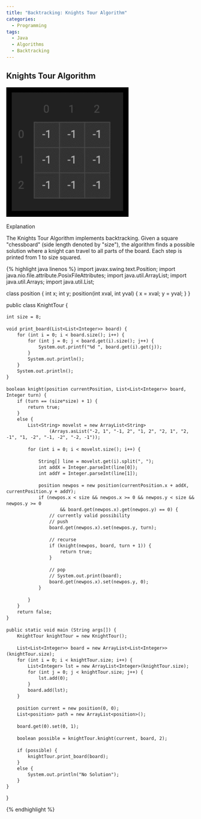 ```yaml
---
title: "Backtracking: Knights Tour Algorithm"
categories:
  - Programming
tags:
  - Java
  - Algorithms
  - Backtracking
---
```


## Knights Tour Algorithm

![](/assets/images/aknightstour.gif)

Explanation

The Knights Tour Algorithm implements backtracking. Given a square "chessboard" (side length denoted by "size"), the algorithm finds a possible solution where a knight can travel to all parts of the board. Each step is printed from 1 to size squared.


{% highlight java linenos %}
import javax.swing.text.Position;
import java.nio.file.attribute.PosixFileAttributes;
import java.util.ArrayList;
import java.util.Arrays;
import java.util.List;

class position {
    int x;
    int y;
    position(int xval, int yval) {
        x = xval;
        y = yval;
    }
}

public class KnightTour {

    int size = 8;

    void print_board(List<List<Integer>> board) {
        for (int i = 0; i < board.size(); i++) {
            for (int j = 0; j < board.get(i).size(); j++) {
                System.out.printf("%d ", board.get(i).get(j));
            }
            System.out.println();
        }
        System.out.println();
    }

    boolean knight(position currentPosition, List<List<Integer>> board, Integer turn) {
        if (turn == (size*size) + 1) {
            return true;
        }
        else {
            List<String> movelst = new ArrayList<String>
                    (Arrays.asList("-2, 1", "-1, 2", "1, 2", "2, 1", "2, -1", "1, -2", "-1, -2", "-2, -1"));

            for (int i = 0; i < movelst.size(); i++) {

                String[] line = movelst.get(i).split(", ");
                int addX = Integer.parseInt(line[0]);
                int addY = Integer.parseInt(line[1]);

                position newpos = new position(currentPosition.x + addX, currentPosition.y + addY);
                if (newpos.x < size && newpos.x >= 0 && newpos.y < size && newpos.y >= 0
                        && board.get(newpos.x).get(newpos.y) == 0) {
                    // currently valid possibility
                    // push
                    board.get(newpos.x).set(newpos.y, turn);

                    // recurse
                    if (knight(newpos, board, turn + 1)) {
                        return true;
                    }

                    // pop
                    // System.out.print(board);
                    board.get(newpos.x).set(newpos.y, 0);
                }

            }
        }
        return false;
    }

    public static void main (String args[]) {
        KnightTour knightTour = new KnightTour();

        List<List<Integer>> board = new ArrayList<List<Integer>>(knightTour.size);
        for (int i = 0; i < knightTour.size; i++) {
            List<Integer> lst = new ArrayList<Integer>(knightTour.size);
            for (int j = 0; j < knightTour.size; j++) {
                lst.add(0);
            }
            board.add(lst);
        }

        position current = new position(0, 0);
        List<position> path = new ArrayList<position>();

        board.get(0).set(0, 1);

        boolean possible = knightTour.knight(current, board, 2);

        if (possible) {
            knightTour.print_board(board);
        }
        else {
            System.out.println("No Solution");
        }
    }
}


{% endhighlight %}
